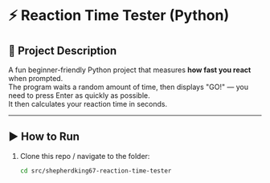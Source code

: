 # ⚡ Reaction Time Tester (Python)

## 📌 Project Description
A fun beginner-friendly Python project that measures **how fast you react** when prompted.  
The program waits a random amount of time, then displays "GO!" — you need to press Enter as quickly as possible.  
It then calculates your reaction time in seconds.

---

## ▶️ How to Run
1. Clone this repo / navigate to the folder:
   ```bash
   cd src/shepherdking67-reaction-time-tester
